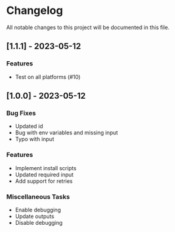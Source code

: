 # Changelog

All notable changes to this project will be documented in this file.

## [1.1.1] - 2023-05-12

### Features

- Test on all platforms (#10)

## [1.0.0] - 2023-05-12

### Bug Fixes

- Updated id
- Bug with env variables and missing input
- Typo with input

### Features

- Implement install scripts
- Updated required input
- Add support for retries

### Miscellaneous Tasks

- Enable debugging
- Update outputs
- Disable debugging

<!-- generated by git-cliff -->

